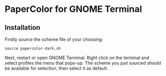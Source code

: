 # PaperColor for GNOME Terminal

## Installation
Firstly source the scheme file of your choosing: 

    source papercolor-dark.sh

Next, restart or open GNOME Terminal. Right click on the terminal and select profiles the menu that pops-up. The scheme you just sourced should be available for selection, then select it as default.
